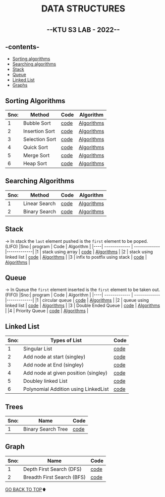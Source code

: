 <h1 align="center"> DATA STRUCTURES <h1>
  
<h2 align="center">--KTU S3 LAB - 2022--<h2>


## -contents-

* [Sorting algorithms](#sorting-algorithms)
* [Searching algorithms](#searching-algorithms)
* [Stack](#stack)
* [Queue](#Queue)
* [Linked List](#linked-list)
* [Graphs](#Graph)



## Sorting Algorithms
  
|Sno:| Method        |  Code          | Algorithm   |
|----| ------------- | ------------- |-------------|
|1   | Bubble Sort   | [code](Sorting_Programs/bubbleSort.c)          |  [Algorithms](Algorithms/bubbleSort.md)   |
|2   | Insertion Sort| [code](Sorting_Programs/InsertionSort.c)          | [Algorithms](Algorithms/insertionSort.md)   |
|3   | Selection Sort| [code](Sorting_Programs/SelectionSort.c)          | [Algorithms](Algorithms/selectionSort.md)   |
|4   | Quick Sort     | [code](Sorting_Programs/Quicksort.c)          | [Algorithms](Algorithms/quickSort.md)   |
|5   | Merge Sort    | [code](Sorting_Programs/MergeSort.c)         | [Algorithms](Algorithms/MergeSort.md)  |
|6   | Heap Sort    | [code](heapSort.c)         | [Algorithms](Algorithms/heapSort.md)  |

  
## Searching Algorithms
  
  |Sno:| Method        |  Code          | Algorithm   |
|----| ------------- | ------------- |-------------|
|1   | Linear Search    | [code](Searching_Programs/LinearSearch.c)          |  [Algorithms](Algorithms/linearSearch.md)   |
|2   | Binary Search   | [code](Searching_Programs/BinarySearch.c)          | [Algorithms](Algorithms/binarySearch.md)   |

## Stack

-> In stack the ``last`` element pushed is the ``first`` element to be poped. (LIFO)
 |Sno:| program        |  Code          | Algorithm   |
|----| ------------- | ------------- |-------------|
|1   | stack using array    | [code](stackUsingArray.c)          |  [Algorithms](Algorithms/stackUsingArray.md)   |
|2   | stack using linked list   | [code](stackUsingList.c)          | [Algorithms](Algorithms/stackUsingList.md)   |
|3  | infix to postfix using stack  | [code](infixToPostFix.c)          | [Algorithms](Algorithms/infixToPostfix.md)   |


## Queue

-> In Queue the ``first`` element inserted is the ``first`` element to be taken out. (FIFO)
 |Sno:| program        |  Code          | Algorithm   |
|----| ------------- | ------------- |-------------|
|1   | circular queue   | [code](Queue.c)          |  [Algorithms](Algorithms/circularQueue.md)   |
|2   | queue using linked list   | [code](queueUsingList.c)          | [Algorithms](Algorithms/biarySearch.md)   |
|3   | Double Ended Queue   | [code](doubleEndedQueue.c)          | [Algorithms](Algorithms/biarySearch.md)   |
|4   | Priority Queue   | [code](PriorityQueue.c)          | [Algorithms](Algorithms/biarySearch.md)   |
 


## Linked List
  
  |Sno:| Types of List        |  Code          | 
|----| ------------- | ------------- |
|1   | Singular List    | [code](SingleyList.c)         
|2   |Add node at start (singley)  | [code](LinkedList/addAtStart.c)                 
|3  |Add node at End (singley) | [code](LinkedList/addAtEnd.c)        
|4  |Add node at given position (singley)  | [code](LinkedList/addAtRandom.c)
|5  | Doubley linked List  | [code](doubleyLinkedList.c)
|6  | Polynomial Addition using LinkedList  | [code](polynomialAdd.c)

## Trees

  |Sno:| Name        |  Code          | 
|----| ------------- | ------------- |
|1   | Binary Search Tree    | [code](binarySearchTree.c)     


## Graph

  |Sno:| Name        |  Code          | 
|----| ------------- | ------------- |
|1   | Depth First Search (DFS)    | [code](dfs.c)  
|2   | Breadth First Search (BFS)    | [code](bfs.c)  

[GO BACK TO TOP](#-contents-):arrow_up:
